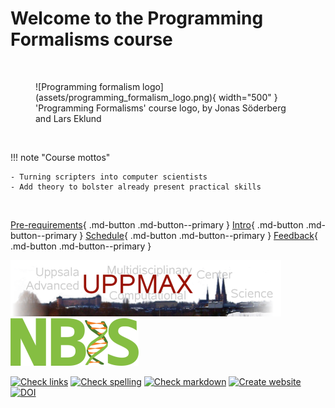 # Welcome to the Programming Formalisms course

<br/>

<figure markdown="span">
  ![Programming formalism logo](assets/programming_formalism_logo.png){ width="500" }
  <figcaption>'Programming Formalisms' course logo, by Jonas Söderberg and Lars Eklund</figcaption>
</figure>

<br/>

!!! note "Course mottos"

    - Turning scripters into computer scientists
    - Add theory to bolster already present practical skills

<br/>

[Pre-requirements](prereqs.md){ .md-button .md-button--primary }
[Intro](intro.md){ .md-button .md-button--primary }
[Schedule](schedule.md){ .md-button .md-button--primary }
[Feedback](misc/feedback.md){ .md-button .md-button--primary }

![The UPPMAX logo](assets/uppmax_logo_50.png)
![The NBIS logo](assets/nbis_green_logo_25.png)

<!-- markdownlint-disable MD013 --><!-- Badges cannot be split up over lines, hence will break 80 characters per line -->

[![Check links](https://github.com/UPPMAX/programming_formalisms/actions/workflows/check_links.yaml/badge.svg?branch=main)](https://github.com/UPPMAX/programming_formalisms/actions/workflows/check_links.yaml)
[![Check spelling](https://github.com/UPPMAX/programming_formalisms/actions/workflows/check_spelling.yaml/badge.svg?branch=main)](https://github.com/UPPMAX/programming_formalisms/actions/workflows/check_spelling.yaml)
[![Check markdown](https://github.com/UPPMAX/programming_formalisms/actions/workflows/check_markdown.yaml/badge.svg?branch=main)](https://github.com/UPPMAX/programming_formalisms/actions/workflows/check_markdown.yaml)
[![Create website](https://github.com/UPPMAX/programming_formalisms/actions/workflows/create_website.yaml/badge.svg?branch=main)](https://github.com/UPPMAX/programming_formalisms/actions/workflows/create_website.yaml)
[![DOI](https://zenodo.org/badge/549484381.svg)](https://doi.org/10.5281/zenodo.14591462)

<!-- markdownlint-enable MD013 -->
